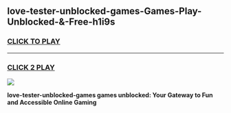 
## love-tester-unblocked-games-Games-Play-Unblocked-&-Free-h1i9s
<h3>
<a href="https://premium76.site?title=love-tester-unblocked-games&ref=24A">CLICK TO PLAY</a></h3>
<hr>

<h3>
<a href="https://premium76.site?title=love-tester-unblocked-games&ref=24A">CLICK 2 PLAY</a>
  
</h3>

<a href="https://premium76.site?title=love-tester-unblocked-games&ref=24A"><img src="https://clearcache.store/games.png"></a>


**love-tester-unblocked-games games unblocked: Your Gateway to Fun and Accessible Online Gaming**
